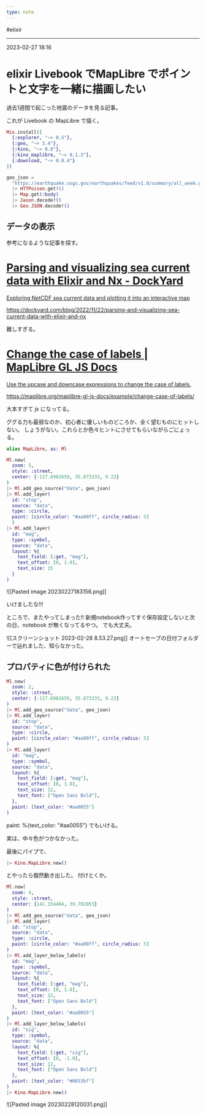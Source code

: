 ```yaml
---
type: note
---
```


#elixir

---
2023-02-27  18:16

# elixir  Livebook でMapLibre でポイントと文字を一緒に描画したい

過去1週間で起こった地震のデータを見る記事。




これが Livebook の MapLibre で描く。

```elixir
Mix.install([
  {:explorer, "~> 0.5"},
  {:geo, "~> 3.4"},
  {:kino, "~> 0.8"},
  {:kino_maplibre, "~> 0.1.3"},
  {:download, "~> 0.0.4"}
])
```

```elixir
geo_json =
  "https://earthquake.usgs.gov/earthquakes/feed/v1.0/summary/all_week.geojson"
  |> HTTPoison.get!()
  |> Map.get(:body)
  |> Jason.decode!()
  |> Geo.JSON.decode!()
```

## データの表示

参考になるような記事を探す。

<div class="rich-link-card-container"><a class="rich-link-card" href="https://dockyard.com/blog/2022/11/22/parsing-and-visualizing-sea-current-data-with-elixir-and-nx" target="_blank">
	<div class="rich-link-image-container">
		<div class="rich-link-image" style="background-image: url('https://assets.dockyard.com/images/ocean-currents.jpg')">
	</div>
	</div>
	<div class="rich-link-card-text">
		<h1 class="rich-link-card-title">Parsing and visualizing sea current data with Elixir and Nx - DockYard</h1>
		<p class="rich-link-card-description">
		Exploring NetCDF sea current data and plotting it into an interactive map
		</p>
		<p class="rich-link-href">
		https://dockyard.com/blog/2022/11/22/parsing-and-visualizing-sea-current-data-with-elixir-and-nx
		</p>
	</div>
</a></div>

難しすぎる。

<div class="rich-link-card-container"><a class="rich-link-card" href="https://maplibre.org/maplibre-gl-js-docs/example/change-case-of-labels/" target="_blank">
	<div class="rich-link-image-container">
		<div class="rich-link-image" style="background-image: url('https://static-assets.mapbox.com/branding/social/social-1200x630.v1.png')">
	</div>
	</div>
	<div class="rich-link-card-text">
		<h1 class="rich-link-card-title">Change the case of labels | MapLibre GL JS Docs</h1>
		<p class="rich-link-card-description">
		Use the upcase and downcase expressions to change the case of labels.
		</p>
		<p class="rich-link-href">
		https://maplibre.org/maplibre-gl-js-docs/example/change-case-of-labels/
		</p>
	</div>
</a></div>

大本すぎて js になってる。

ググる力も最弱なのか、初心者に優しいものどころか、全く望むものにヒットしない。
しょうがない。これらとか色々ヒントにさせてもらいながらごにょっる。

```elixir
alias MapLibre, as: Ml
```

```elixir
Ml.new(
  zoom: 5,
  style: :street,
  center: {-117.6981659, 35.873333, 9.22}
)
|> Ml.add_geo_source("data", geo_json)
|> Ml.add_layer(
  id: "stop",
  source: "data",
  type: :circle,
  paint: [circle_color: "#aa00ff", circle_radius: 5]
  )
|> Ml.add_layer(
  id: "mag",
  type: :symbol,
  source: "data",
  layout: %{
    text_field: [:get, "mag"],
    text_offset: [0, 1.0],
    text_size: 15
  }
)
```

![[Pasted image 20230227183156.png]]

いけましたな!!!

ところで、またやってしまった!!
新規notebook作ってすぐ保存設定しないと次の日、notebook が無くなってるやつ。
でも大丈夫。

![[スクリーンショット 2023-02-28 8.53.27.png]]
オートセーブの日付フォルダーで辿れました、知らなかった。



## プロパティに色が付けられた

```elixir
Ml.new(
  zoom: 2,
  style: :street,
  center: {-117.6981659, 35.873333, 9.22}
)
|> Ml.add_geo_source("data", geo_json)
|> Ml.add_layer(
  id: "stop",
  source: "data",
  type: :circle,
  paint: [circle_color: "#aa00ff", circle_radius: 5]
)
|> Ml.add_layer(
  id: "mag",
  type: :symbol,
  source: "data",
  layout: %{
    text_field: [:get, "mag"],
    text_offset: [0, 1.0],
    text_size: 12,
    text_font: ["Open Sans Bold"],
  },
  paint: [text_color: "#aa0055"]
)
```

paint: %{text_color: "#aa0055"} でもいける。

実は、中々色がつかなかった。

最後にパイプで、
```elixir
|> Kino.MapLibre.new()
```
とやったら俄然動き出した。
付けとくか。

```elixir
Ml.new(
  zoom: 4,
  style: :street,
  center: {141.154484, 39.702053}
)
|> Ml.add_geo_source("data", geo_json)
|> Ml.add_layer(
  id: "stop",
  source: "data",
  type: :circle,
  paint: [circle_color: "#aa00ff", circle_radius: 5]
)
|> Ml.add_layer_below_labels(
  id: "mag",
  type: :symbol,
  source: "data",
  layout: %{
    text_field: [:get, "mag"],
    text_offset: [0, 1.0],
    text_size: 12,
    text_font: ["Open Sans Bold"]
  },
  paint: [text_color: "#aa0055"]
)
|> Ml.add_layer_below_labels(
  id: "sig",
  type: :symbol,
  source: "data",
  layout: %{
    text_field: [:get, "sig"],
    text_offset: [0, -1.0],
    text_size: 12,
    text_font: ["Open Sans Bold"]
  },
  paint: [text_color: "#0033bf"]
)
|> Kino.MapLibre.new()
```

![[Pasted image 20230228120031.png]]

